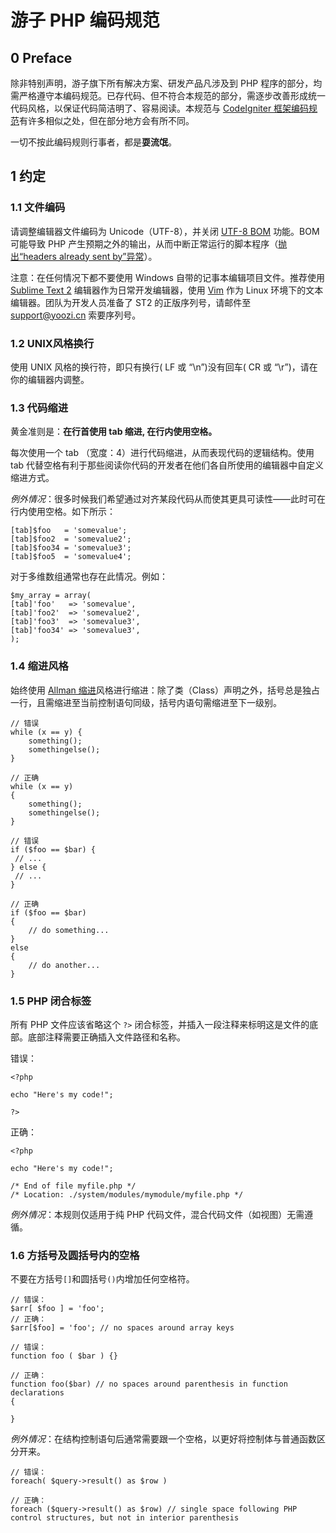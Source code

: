 # 游子 PHP 编码规范

## 0 Preface

除非特别声明，游子旗下所有解决方案、研发产品凡涉及到 PHP 程序的部分，均需严格遵守本编码规范。已存代码、但不符合本规范的部分，需逐步改善形成统一代码风格，以保证代码简洁明了、容易阅读。本规范与 [CodeIgniter 框架编码规范](http://codeigniter.org.cn/user_guide/general/styleguide.html)有许多相似之处，但在部分地方会有所不同。

一切不按此编码规则行事者，都是**耍流氓**。

## 1 约定

### 1.1 文件编码

请调整编辑器文件编码为 Unicode（UTF-8），并关闭 [UTF-8 BOM](http://en.wikipedia.org/wiki/Byte_order_mark) 功能。BOM 可能导致 PHP 产生预期之外的输出，从而中断正常运行的脚本程序（[抛出“headers already sent by”异常](http://stackoverflow.com/questions/8028957/headers-already-sent-by-php)）。

注意：在任何情况下都不要使用 Windows 自带的记事本编辑项目文件。推荐使用 [Sublime Text 2](http://www.sublimetext.com/2) 编辑器作为日常开发编辑器，使用 [Vim](http://www.vim.org/download.php) 作为 Linux 环境下的文本编辑器。团队为开发人员准备了 ST2 的正版序列号，请邮件至 [support@yoozi.cn](support@yoozi.cn) 索要序列号。

### 1.2 UNIX风格换行

使用 UNIX 风格的换行符，即只有换行( LF 或 “\n”)没有回车( CR 或 “\r”)，请在你的编辑器内调整。

### 1.3 代码缩进

黄金准则是：**在行首使用 tab 缩进, 在行内使用空格。**

每次使用一个 tab （宽度：4）进行代码缩进，从而表现代码的逻辑结构。使用 tab 代替空格有利于那些阅读你代码的开发者在他们各自所使用的编辑器中自定义缩进方式。

_例外情况_：很多时候我们希望通过对齐某段代码从而使其更具可读性——此时可在行内使用空格。如下所示：


```
[tab]$foo   = 'somevalue';
[tab]$foo2  = 'somevalue2';
[tab]$foo34 = 'somevalue3';
[tab]$foo5  = 'somevalue4';
```

对于多维数组通常也存在此情况。例如：

```
$my_array = array(
[tab]'foo'   => 'somevalue',
[tab]'foo2'  => 'somevalue2',
[tab]'foo3'  => 'somevalue3',
[tab]'foo34' => 'somevalue3',
);
```

### 1.4 缩进风格

始终使用 [Allman 缩进](http://en.wikipedia.org/wiki/Indent_style#Allman_style)风格进行缩进：除了类（Class）声明之外，括号总是独占一行，且需缩进至当前控制语句同级，括号内语句需缩进至下一级别。

```
// 错误
while (x == y) {
    something();
    somethingelse();
}

// 正确
while (x == y)
{
    something();
    somethingelse();
}

// 错误
if ($foo == $bar) {
 // ...
} else {
 // ...
}

// 正确
if ($foo == $bar)
{
	// do something...
}
else
{
	// do another...
}
```

### 1.5 PHP 闭合标签

所有 PHP 文件应该省略这个 `?>` 闭合标签，并插入一段注释来标明这是文件的底部。底部注释需要正确插入文件路径和名称。

错误：

```
<?php

echo "Here's my code!";

?>
```

正确：

```
<?php

echo "Here's my code!";

/* End of file myfile.php */
/* Location: ./system/modules/mymodule/myfile.php */
```

_例外情况_：本规则仅适用于纯 PHP 代码文件，混合代码文件（如视图）无需遵循。

### 1.6 方括号及圆括号内的空格

不要在方括号`[]`和圆括号`()`内增加任何空格符。

```
// 错误：
$arr[ $foo ] = 'foo';
// 正确：
$arr[$foo] = 'foo'; // no spaces around array keys

// 错误：
function foo ( $bar ) {}

// 正确：
function foo($bar) // no spaces around parenthesis in function declarations
{

}
```

_例外情况_：在结构控制语句后通常需要跟一个空格，以更好将控制体与普通函数区分开来。

```
// 错误：
foreach( $query->result() as $row )

// 正确：
foreach ($query->result() as $row) // single space following PHP control structures, but not in interior parenthesis
```